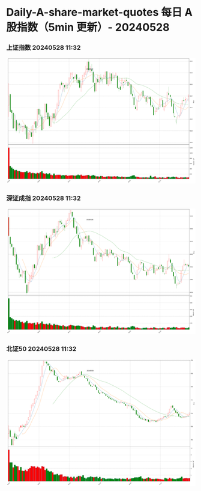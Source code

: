 
# Daily-A-share-market-quotes 每日 A 股指数（5min 更新）- 20240528

### 上证指数 20240528 11:32
![](./fig/2024/5/20240528-sh000001.png)

### 深证成指 20240528 11:32
![](./fig/2024/5/20240528-sz399001.png)

### 北证50 20240528 11:32
![](./fig/2024/5/20240528-bj899050.png)
